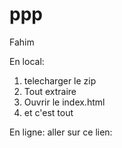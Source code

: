 # ppp
 Fahim 
 
En local:
1. telecharger le zip
2. Tout extraire
3. Ouvrir le index.html
4. et c'est tout

En ligne:
aller sur ce  lien: 
